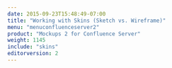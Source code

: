 ```yaml
---
date: 2015-09-23T15:48:49-07:00
title: "Working with Skins (Sketch vs. Wireframe)"
menu: "menuconfluenceserver2" 
product: "Mockups 2 for Confluence Server"
weight: 1145
include: "skins"
editorversion: 2
---
```

